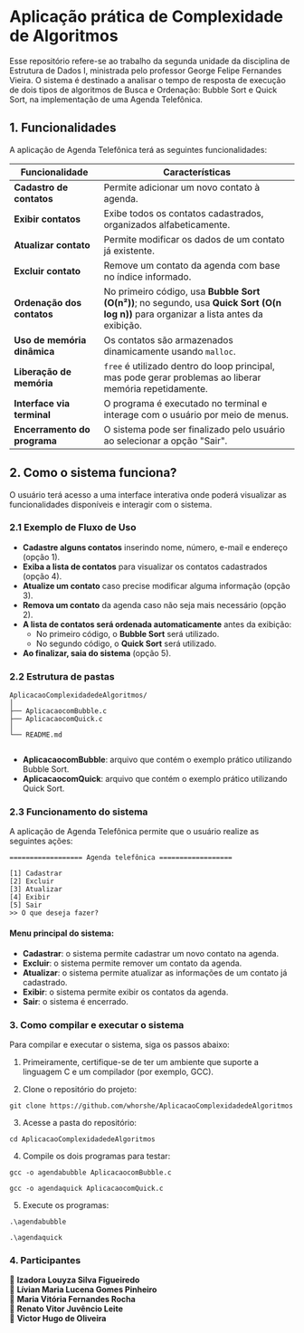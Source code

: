 # Aplicação prática de Complexidade de Algoritmos

Esse repositório refere-se ao trabalho da segunda unidade da disciplina de Estrutura de Dados I, ministrada pelo professor George Felipe Fernandes Vieira. O sistema é destinado a analisar o tempo de resposta de execução de dois tipos de algoritmos de Busca e Ordenação: Bubble Sort e Quick Sort, na implementação de uma Agenda Telefônica. 

## 1. Funcionalidades

A aplicação de Agenda Telefônica terá as seguintes funcionalidades:

| Funcionalidade             | Características                                                                 |
|----------------------------|-------------------------------------------------------------------------------|
| **Cadastro de contatos**   | Permite adicionar um novo contato à agenda.                                  |
| **Exibir contatos**        | Exibe todos os contatos cadastrados, organizados alfabeticamente.           |
| **Atualizar contato**      | Permite modificar os dados de um contato já existente.                       |
| **Excluir contato**        | Remove um contato da agenda com base no índice informado.                    |
| **Ordenação dos contatos** | No primeiro código, usa **Bubble Sort (O(n²))**; no segundo, usa **Quick Sort (O(n log n))** para organizar a lista antes da exibição. |
| **Uso de memória dinâmica**| Os contatos são armazenados dinamicamente usando `malloc`.                   |
| **Liberação de memória**   | `free` é utilizado dentro do loop principal, mas pode gerar problemas ao liberar memória repetidamente. |
| **Interface via terminal** | O programa é executado no terminal e interage com o usuário por meio de menus. |
| **Encerramento do programa** | O sistema pode ser finalizado pelo usuário ao selecionar a opção "Sair".    |

## 2. Como o sistema funciona?

O usuário terá acesso a uma interface interativa onde poderá visualizar as funcionalidades disponíveis e interagir com o sistema. 

### 2.1 Exemplo de Fluxo de Uso

- **Cadastre alguns contatos** inserindo nome, número, e-mail e endereço (opção 1).
- **Exiba a lista de contatos** para visualizar os contatos cadastrados (opção 4).
- **Atualize um contato** caso precise modificar alguma informação (opção 3).
- **Remova um contato** da agenda caso não seja mais necessário (opção 2).
- **A lista de contatos será ordenada automaticamente** antes da exibição:
  - No primeiro código, o **Bubble Sort** será utilizado.
  - No segundo código, o **Quick Sort** será utilizado.
- **Ao finalizar, saia do sistema** (opção 5).

### 2.2 Estrutura de pastas

```
AplicacaoComplexidadedeAlgoritmos/
│
├── AplicacaocomBubble.c      
├── AplicacaocomQuick.c       
│
└── README.md                             
                
```
- **AplicacaocomBubble**: arquivo que contém o exemplo prático utilizando Bubble Sort.
- **AplicacaocomQuick**: arquivo que contém o exemplo prático utilizando Quick Sort.

### 2.3 Funcionamento do sistema

A aplicação de Agenda Telefônica permite que o usuário realize as seguintes ações:

```
================== Agenda telefônica ==================

[1] Cadastrar 
[2] Excluir 
[3] Atualizar 
[4] Exibir 
[5] Sair
>> O que deseja fazer? 

```
#### Menu principal do sistema:
- **Cadastrar**: o sistema permite cadastrar um novo contato na agenda.  
- **Excluir**: o sistema permite remover um contato da agenda.  
- **Atualizar**: o sistema permite atualizar as informações de um contato já cadastrado.  
- **Exibir**: o sistema permite exibir os contatos da agenda.  
- **Sair**: o sistema é encerrado. 

### 3. Como compilar e executar o sistema

Para compilar e executar o sistema, siga os passos abaixo:

1. Primeiramente, certifique-se de ter um ambiente que suporte a linguagem C e um compilador (por exemplo, GCC).
   
2. Clone o repositório do projeto:

```
git clone https://github.com/whorshe/AplicacaoComplexidadedeAlgoritmos
```

3. Acesse a pasta do repositório:
   
```
cd AplicacaoComplexidadedeAlgoritmos
```

4. Compile os dois programas para testar: 

```
gcc -o agendabubble AplicacaocomBubble.c
```
```
gcc -o agendaquick AplicacaocomQuick.c
```

5. Execute os programas:
   
```
.\agendabubble
```
```
.\agendaquick
```

### 4. Participantes

🔹 **Izadora Louyza Silva Figueiredo**  
🔹 **Lívian Maria Lucena Gomes Pinheiro**  
🔹 **Maria Vitória Fernandes Rocha**  
🔹 **Renato Vitor Juvêncio Leite**  
🔹 **Victor Hugo de Oliveira**
